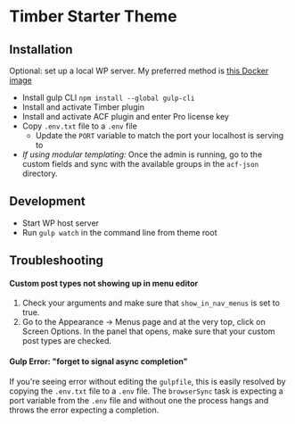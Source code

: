 # Timber Starter Theme

## Installation

Optional: set up a local WP server. My preferred method is [this Docker image](https://gist.github.com/igloude/0fd62d4fc83c8d12c1bd289e27aea831)

- Install gulp CLI `npm install --global gulp-cli`
- Install and activate Timber plugin
- Install and activate ACF plugin and enter Pro license key
- Copy `.env.txt` file to a `.env` file
  - Update the `PORT` variable to match the port your localhost is serving to
- _If using modular templating:_ Once the admin is running, go to the custom fields and sync with the available groups in the `acf-json` directory.

## Development

- Start WP host server
- Run `gulp watch` in the command line from theme root

## Troubleshooting

#### Custom post types not showing up in menu editor

1. Check your arguments and make sure that `show_in_nav_menus` is set to true.
2. Go to the Appearance -> Menus page and at the very top, click on Screen Options. In the panel that opens, make sure that your custom post types are checked.

#### Gulp Error: "forget to signal async completion"

If you're seeing error without editing the `gulpfile`, this is easily resolved by copying the `.env.txt` file to a `.env` file. The `browserSync` task is expecting a port variable from the `.env` file and without one the process hangs and throws the error expecting a completion.
